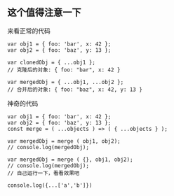 

这个值得注意一下
------------------
来看正常的代码
```
var obj1 = { foo: 'bar', x: 42 };
var obj2 = { foo: 'baz', y: 13 };

var clonedObj = { ...obj1 };
// 克隆后的对象: { foo: "bar", x: 42 }

var mergedObj = { ...obj1, ...obj2 };
// 合并后的对象: { foo: "baz", x: 42, y: 13 }
```

神奇的代码
```
var obj1 = { foo: 'bar', x: 42 };
var obj2 = { foo: 'baz', y: 13 };
const merge = ( ...objects ) => ( { ...objects } );

var mergedObj = merge ( obj1, obj2);
// console.log(mergedObj);

var mergedObj = merge ( {}, obj1, obj2);
// console.log(mergedObj);
// 自己运行一下，看看效果吧
```

`console.log({...['a','b']})`

